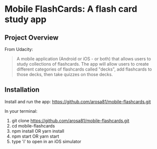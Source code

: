 # Mobile FlashCards: A flash card study app

## Project Overview
From Udacity:
> A mobile application (Android or iOS - or both) that allows users to study collections of flashcards. The app will allow users to create different categories of flashcards called "decks", add flashcards to those decks, then take quizzes on those decks.

## Installation
Install and run the app: https://github.com/arosa81/mobile-flashcards.git

In your terminal:
1. git clone https://github.com/arosa81/mobile-flashcards.git
2. cd mobile-flashcards
3. npm install OR yarn install
4. npm start OR yarn start
5. type 'i' to open in an iOS simulator
